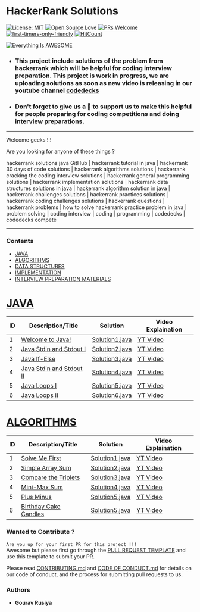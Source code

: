# HackerRank Solutions
[![License: MIT](https://img.shields.io/badge/License-MIT-yellow.svg)](https://github.com/codedecks-in/HackerRank-Solutions/blob/master/LICENSE)
[![Open Source Love](https://badges.frapsoft.com/os/v1/open-source.svg?v=103)](https://github.com/ellerbrock/open-source-badges/)
[![PRs Welcome](https://img.shields.io/badge/PRs-welcome-brightgreen.svg?style=flat-square)](https://github.com/codedecks-in/HackerRank-Solutions/blob/master/PULL_REQUEST_TEMPLATE)
[![first-timers-only-friendly](http://img.shields.io/badge/first--timers--only-friendly-blue.svg?style=flat-square)](https://code.publiclab.org#r=all)
[![HitCount](http://hits.dwyl.com/codedecks-in/HackerRank-Solutions.svg)](http://hits.dwyl.com/codedecks-in/HackerRank-Solutions)

[![Everything Is AWESOME](https://github.com/codedecks-in/HackerRank-Solutions/blob/master/codedecks.jpg)](https://www.youtube.com/c/codedecks?sub_confirmation=1 "Everything Is AWESOME")

- ### This project include solutions of the problem from hackerrank which will be helpful for coding interview preparation. This project is work in progress, we are uploading solutions as soon as new video is releasing in our youtube channel [codedecks](https://www.youtube.com/c/codedecks?sub_confirmation=1)
- ### Don't forget to give us a 🌟 to support us to make this helpful for people preparing for coding competitions and doing interview preparations.

----------------------------
Welcome geeks !!!
<br>

Are you looking for anyone of these things ?

hackerrank solutions java GitHub | hackerrank tutorial in java | hackerrank 30 days of code solutions | hackerrank algorithms solutions | hackerrank cracking the coding interview solutions | hackerrank general programming solutions | hackerrank implementation solutions | hackerrank data structures solutions in java | hackerrank algorithm solution in java | hackerrank challenges solutions | hackerrank practices solutions | hackerrank coding challenges solutions | hackerrank questions | hackerrank problems | how to solve hackerrank practice problem in java | problem solving | coding interview | coding | programming | codedecks | codedecks compete

-----------------------------

### Contents
* [JAVA](#java)
* [ALGORITHMS](#algorithms)
* [DATA STRUCTURES](#data-structures)
* [IMPLEMENTATION](#implementation)
* [INTERVIEW PREPARATION MATERIALS](#interview-preparation-kit)


# [JAVA](https://www.hackerrank.com/domains/java)
| ID    | Description/Title                                                                | Solution                                                                         | Video Explaination      |
| ---- | ---------------------------------------------------------------------- | --------------------------------------------------------------------------------------- | ----------------- |
|  1  | [Welcome to Java!](https://www.hackerrank.com/challenges/welcome-to-java/problem)| [Solution1.java](./Java/welcome-to-java.java)    									    |							[YT Video](https://youtu.be/r268lvNP5OU)							       |
|  2  | [Java Stdin and Stdout I](https://www.hackerrank.com/challenges/java-stdin-and-stdout-1/problem)| [Solution2.java](./Java/scanner.java)    									    |								[YT Video](https://youtu.be/r268lvNP5OU)						       |
|  3  | [Java If-Else](https://www.hackerrank.com/challenges/java-if-else/problem)| [Solution3.java](./Java/java-if-else.java)    									    |	[YT Video](https://youtu.be/O0q_zZI7ccM)													       |
|  4  | [Java Stdin and Stdout II](https://www.hackerrank.com/challenges/java-stdin-stdout/problem)| [Solution4.java](./Java/java_stdin_stdout_ii.java)    									    |							[YT Video](https://youtu.be/BPjNbwO02IY)							       |
|  5  | [Java Loops I](https://www.hackerrank.com/challenges/java-loops-i/problem)| [Solution5.java](./Java/java-loops-i.java)    									    |							[YT Video](https://youtu.be/kfTsUFggRhI)							       |
|  6  | [Java Loops II](https://www.hackerrank.com/challenges/java-loops/problem)| [Solution6.java](./Java/java-loops-ii.java)    									    |						[YT Video](https://youtu.be/jXY0GVkSMDU)							       |



# [ALGORITHMS](https://www.hackerrank.com/domains/algorithms)
| ID    | Description/Title                                                                | Solution                                                                         | Video Explaination      |
| ---- | ---------------------------------------------------------------------- | --------------------------------------------------------------------------------------- | ----------------- |
|  1  | [Solve Me First](https://www.hackerrank.com/challenges/solve-me-first/problem)| [Solution1.java](./Algorithms/solve-me-first.java)    									    |								[YT Video](https://youtu.be/pO3lF-trL6E)						       |
|  2  | [Simple Array Sum](https://www.hackerrank.com/challenges/simple-array-sum/problem)| [Solution2.java](./Algorithms/simple-array-sum.java)    									    |							[YT Video](https://youtu.be/avg_9s_39fM)							       |
|  3  | [Compare the Triplets](https://www.hackerrank.com/challenges/compare-the-triplets/problem)| [Solution3.java](./Algorithms/compare-the-triplets.java)    									    |								[YT Video](https://youtu.be/46SWRZ_yFvc)						       |
|  4  | [Mini-Max Sum](https://www.hackerrank.com/challenges/mini-max-sum/problem)| [Solution4.java](./Algorithms/mini-max-sum.java)    									    |								[YT Video](https://youtu.be/iL6sAbLRspM)						       |
|  5  | [Plus Minus](https://www.hackerrank.com/challenges/plus-minus/problem)| [Solution5.java](./Algorithms/plus-minus.java)    									    |								[YT Video](https://youtu.be/D4S9CQU-Cx0)						       |
|  6  | [Birthday Cake Candles](https://www.hackerrank.com/challenges/birthday-cake-candles)| [Solution5.java](./Algorithms/birthday-cake-candles.java)    									    |								[YT Video](https://youtu.be/B9v4jqx17dY)						       |

### Wanted to Contribute ?
``Are you up for your first PR for this project !!!``
<br>
Awesome but please first go through the [PULL REQUEST TEMPLATE](https://github.com/codedecks-in/HackerRank-Solutions/blob/master/PULL_REQUEST_TEMPLATE) and use this template to submit your PR.

Please read [CONTRIBUTING.md](https://github.com/codedecks-in/HackerRank-Solutions/blob/master/CONTRIBUTING.md) and [CODE OF CONDUCT.md](https://github.com/codedecks-in/HackerRank-Solutions/blob/master/CODE_OF_CONDUCT.md) for details on our code of conduct, and the process for submitting pull requests to us.

### Authors
* **Gourav Rusiya**
